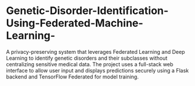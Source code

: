 # Genetic-Disorder-Identification-Using-Federated-Machine-Learning-
A privacy-preserving system that leverages Federated Learning and Deep Learning to identify genetic disorders and their subclasses without centralizing sensitive medical data. The project uses a full-stack web interface to allow user input and displays predictions securely using a Flask backend and TensorFlow Federated for model training. 
